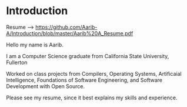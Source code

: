 # Introduction

Resume --> https://github.com/Aarib-A/Introduction/blob/master/Aarib%20A_Resume.pdf

Hello my name is Aarib.

I am a Computer Science graduate from California State University, Fullerton

Worked on class projects from Compilers, Operating Systems, Artificaial Intelligence, Foundations of Software Engineering, and Software Development with Open Source.


Please see my resume, since it best explains my skills and experience.
